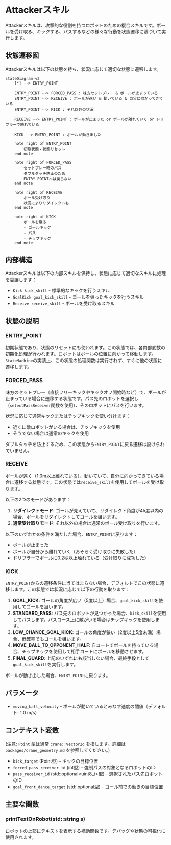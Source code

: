 # Attackerスキル

Attackerスキルは、攻撃的な役割を持つロボットのための複合スキルです。ボールを受け取る、キックする、パスするなどの様々な行動を状態遷移に基づいて実行します。

## 状態遷移図

Attackerスキルは以下の状態を持ち、状況に応じて適切な状態に遷移します。

```mermaid
stateDiagram-v2
    [*] --> ENTRY_POINT

    ENTRY_POINT --> FORCED_PASS : 味方セットプレー & ボールが止まっている
    ENTRY_POINT --> RECEIVE : ボールが遠い & 動いている & 自分に向かってきている
    ENTRY_POINT --> KICK : それ以外の状況

    RECEIVE --> ENTRY_POINT : ボールが止まった or ボールが離れていく or ドリブラーで触れている

    KICK --> ENTRY_POINT : ボールが動き出した

    note right of ENTRY_POINT
        初期状態・状態リセット
    end note

    note right of FORCED_PASS
        セットプレー時のパス
        ダブルタッチ防止のため
        ENTRY_POINTへは戻らない
    end note

    note right of RECEIVE
        ボール受け取り
        状況によりリダイレクトも
    end note

    note right of KICK
        ボールを蹴る
        - ゴールキック
        - パス
        - チップキック
    end note
```

## 内部構造

Attackerスキルは以下の内部スキルを保持し、状態に応じて適切なスキルに処理を委譲します：

- `Kick kick_skill` - 標準的なキックを行うスキル
- `GoalKick goal_kick_skill` - ゴールを狙ったキックを行うスキル
- `Receive receive_skill` - ボールを受け取るスキル

## 状態の説明

### ENTRY_POINT

初期状態であり、状態のリセットにも使われます。この状態では、各内部変数の初期化処理が行われます。ロボットはボールの位置に向かって移動します。`StateMachine`の実装上、この状態の処理関数は実行されず、すぐに他の状態に遷移します。

### FORCED_PASS

味方のセットプレー（直接フリーキックやキックオフ開始時など）で、ボールが止まっている場合に遷移する状態です。パス先のロボットを選択し（`selectPassReceiver`関数を使用）、そのロボットにパスを行います。

状況に応じて通常キックまたはチップキックを使い分けます：

- 近くに敵ロボットがいる場合は、チップキックを使用
- そうでない場合は通常のキックを使用

ダブルタッチを防止するため、この状態から`ENTRY_POINT`に戻る遷移は設けられていません。

### RECEIVE

ボールが遠く（1.0m以上離れている）、動いていて、自分に向かってきている場合に遷移する状態です。この状態では`receive_skill`を使用してボールを受け取ります。

以下の2つのモードがあります：

1. **リダイレクトモード**: ゴールが見えていて、リダイレクト角度が45度以内の場合、ボールをリダイレクトしてゴールを狙います。
2. **通常受け取りモード**: それ以外の場合は通常のボール受け取りを行います。

以下のいずれかの条件を満たした場合、`ENTRY_POINT`に戻ります：

- ボールが止まった
- ボールが自分から離れていく（おそらく受け取りに失敗した）
- ドリブラーでボールに0.2秒以上触れている（受け取りに成功した）

### KICK

`ENTRY_POINT`からの遷移条件に当てはまらない場合、デフォルトでこの状態に遷移します。この状態では状況に応じて以下の行動を取ります：

1. **GOAL_KICK**: ゴールの角度が広い（5度以上）場合、`goal_kick_skill`を使用してゴールを狙います。
2. **STANDARD_PASS**: パス先のロボットが見つかった場合、`kick_skill`を使用してパスします。パスコース上に敵がいる場合はチップキックを使用します。
3. **LOW_CHANCE_GOAL_KICK**: ゴールの角度が狭い（2度以上5度未満）場合、低確率でもゴールを狙います。
4. **MOVE_BALL_TO_OPPONENT_HALF**: 自コートでボールを持っている場合、チップキックを使用して相手コートにボールを移動させます。
5. **FINAL_GUARD**: 上記のいずれにも該当しない場合、最終手段として`goal_kick_skill`を実行します。

ボールが動き出した場合、`ENTRY_POINT`に戻ります。

## パラメータ

- `moving_ball_velocity` - ボールが動いているとみなす速度の閾値（デフォルト: 1.0 m/s）

## コンテキスト変数

(注意: `Point` 型は通常 `crane::Vector2d` を指します。詳細は `packages/crane_geometry.md` を参照してください。)

- `kick_target` (Point型) - キックの目標位置
- `forced_pass_receiver_id` (int型) - 強制パスの対象となるロボットのID
- `pass_receiver_id` (std::optional<uint8_t>型) - 選択されたパス先ロボットのID
- `goal_front_dance_target` (std::optional<Point>型) - ゴール前での動きの目標位置

## 主要な関数

### printTextOnRobot(std::string s)

ロボットの上部にテキストを表示する補助関数です。デバッグや状態の可視化に使用されます。
